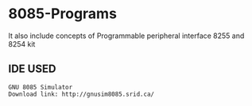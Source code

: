 # 8085-Programs
It also include concepts of Programmable peripheral interface 8255 and 8254 kit 
## IDE USED
```
GNU 8085 Simulator  
Download link: http://gnusim8085.srid.ca/
```
